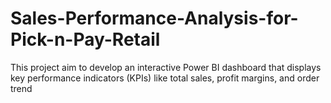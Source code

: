 # Sales-Performance-Analysis-for-Pick-n-Pay-Retail
This project aim to develop an interactive Power BI dashboard that displays key performance indicators (KPIs) like total sales, profit margins, and order trend
